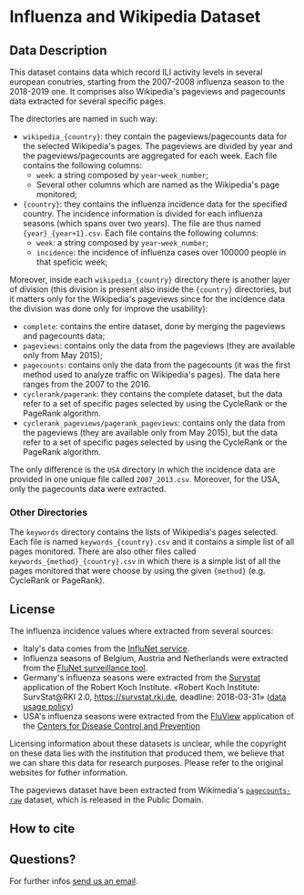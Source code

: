 # Influenza and Wikipedia Dataset

## Data Description

This dataset contains data which record ILI activity levels in several european conutries, starting from the 2007-2008 influenza season to the 2018-2019 one. It comprises also Wikipedia's pageviews and pagecounts data extracted for several specific pages.

The directories are named in such way:

   * `wikipedia_{country}`: they contain the pageviews/pagecounts data for the selected Wikipedia's pages. The pageviews are divided by year and the pageviews/pagecounts are aggregated for each week. Each file contains the following columns:
      * `week`: a string composed by `year`-`week_number`;
      * Several other columns which are named as the Wikipedia's page monitored;
   * `{country}`: they contains the influenza incidence data for the specified country. The incidence information is divided for each influenza seasons (which spans over two years). The file are thus named `{year}_{year+1}.csv`.
   Each file contains the following columns:
      * `week`: a string composed by `year`-`week_number`;
      * `incidence`: the incidence of influenza cases over 100000 people in that speficic week;

Moreover, inside each `wikipedia_{country}` directory there is another layer of division (this division is present also inside the `{country}` directories, but it matters only for the Wikipedia's pageviews since for the incidence data the division was done only for improve the usability):

   * `complete`: contains the entire dataset, done by merging the pageviews and pagecounts data;
   * `pageviews`: contains only the data from the pageviews (they are available only from May 2015);
   * `pagecounts`: contains only the data from the pagecounts (it was the first method used to analyze traffic on
        Wikipedia's pages). The data here ranges from the 2007 to the 2016.
   * `cyclerank/pagerank`: they contains the complete dataset, but the data refer to a set of specific pages selected by using the CycleRank or the PageRank algorithm.
   * `cyclerank_pageviews/pagerank_pageviews`: contains only the data from the pageviews (they are available only from May 2015), but the data refer to a set of specific pages selected by using the CycleRank or the PageRank algorithm.

The only difference is the `USA` directory in which the incidence data are provided in one unique
file called `2007_2013.csv`. Moreover, for the USA, only the pagecounts data were extracted.

### Other Directories

The `keywords` directory contains the lists of Wikipedia's pages selected.
Each file is named `keywords_{country}.csv` and it contains a simple list of all pages monitored.
There are also other files called `keywords_{method}_{country}.csv` in which there is a simple list of all the pages monitored that were choose by using the given `{method}` (e.g. CycleRank or PageRank).

## License

The influenza incidence values where extracted from several sources:

  - Italy's data comes from the [InfluNet service](https://old.iss.it/site/RMI/influnet/Default.aspx).
  - Influenza seasons of Belgium, Austria and Netherlands were extracted from the [FluNet surveillance tool](https://extranet.who.int/sree/Reports?op=vs&path=/WHO_HQ_Reports/G5/PROD/EXT/Influenza%20Surveillance+Report+by+Country).
  - Germany's influenza seasons were extracted from the [Survstat](https://survstat.rki.de/Content/Query/Create.aspx) application of the Robert Koch Institute. «Robert Koch Institute: SurvStat@RKI 2.0, https://survstat.rki.de, deadline: 2018-03-31» ([data usage policy](https://survstat.rki.de/Content/Instruction/DataUsage.aspx))
  - USA's influenza seasons were extracted from the [FluView](https://gis.cdc.gov/grasp/fluview/fluportaldashboard.html) application of the [Centers for Disease Control and Prevention](https://www.cdc.gov/)

Licensing information about these datasets is unclear, while the copyright on these data lies with the institution that produced them, we believe that we can share this data for research purposes. Please refer to the original websites for futher information.

The pageviews dataset have been extracted from Wikimedia's [`pagecounts-raw`](https://dumps.wikimedia.org/other/pagecounts-raw/) dataset, which is released in the Public Domain.

## How to cite

## Questions?

For further infos [send us an email](mailto:giovanni.det@gmail.com,cristian.consonni@unitn.it).
